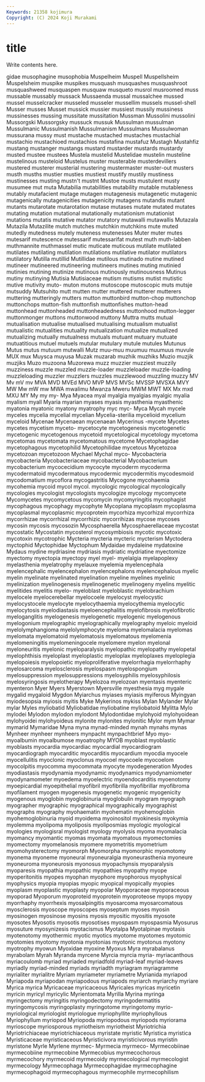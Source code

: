 ```yaml
---
Keywords: 21358 kojimura
Copyright: (C) 2024 Koji Murakami
---
```


# title

Write contents here.



gidae musophagine musophobia Muspelheim Muspell Muspellsheim
Muspelsheim muspike muspikes musquash musquashes musquashroot musquashweed musquaspen musquaw musqueto
musrol musroomed muss mussable mussably mussack Mussaenda mussal mussalchee mussed
mussel musselcracker musseled musseler mussellim mussels mussel-shell Musser musses Musset
mussick mussier mussiest mussily mussiness mussinesses mussing mussitate mussitation Mussman
Mussolini mussolini Mussorgski Mussorgsky mussuck mussuk Mussulman mussulman Mussulmanic Mussulmanish
Mussulmanism Mussulmans Mussulwoman mussurana mussy must mustache mustached mustaches mustachial
mustachio mustachioed mustachios mustafina mustafuz Mustagh Mustahfiz mustang mustanger mustangs
mustard mustarder mustards mustardy musted mustee mustees Mustela mustelid Mustelidae
mustelin musteline mustelinous musteloid Mustelus muster musterable musterdevillers mustered musterer
musterial mustering mustermaster muster-out musters musth musths mustier musties mustiest
mustify mustily mustiness mustinesses musting mustn't mustnt Mustoe musts mustulent
musty musumee mut muta Mutabilia mutabilities mutability mutable mutableness mutably
mutafacient mutage mutagen mutagenesis mutagenetic mutagenic mutagenically mutagenicities mutagenicity mutagens
mutandis mutant mutants mutarotate mutarotation mutase mutases mutate mutated mutates
mutating mutation mutational mutationally mutationism mutationist mutations mutatis mutative mutator
mutatory mutawalli mutawallis Mutazala Mutazila Mutazilite mutch mutches mutchkin mutchkins
mute muted mutedly mutedness mutely muteness mutenesses Muter muter mutes
mutesarif mutescence mutessarif mutessarifat mutest muth muth-labben muthmannite muthmassel mutic
muticate muticous mutilate mutilated mutilates mutilating mutilation mutilations mutilative mutilator
mutilators mutilatory Mutilla mutillid Mutillidae mutilous mutinado mutine mutined mutineer
mutineered mutineering mutineers mutines muting mutinied mutinies mutining mutinize mutinous
mutinously mutinousness Mutinus mutiny mutinying Mutisia Mutisiaceae mutism mutisms mutist
mutistic mutive mutivity muto- muton mutons mutoscope mutoscopic muts mutsje
mutsuddy Mutsuhito mutt mutten mutter muttered mutterer mutterers muttering mutteringly
mutters mutton muttonbird mutton-chop muttonchop muttonchops mutton-fish muttonfish muttonfishes mutton-head
muttonhead muttonheaded muttonheadedness muttonhood mutton-legger muttonmonger muttons muttonwood muttony Muttra
mutts mutual mutualisation mutualise mutualised mutualising mutualism mutualist mutualistic mutualities
mutuality mutualization mutualize mutualized mutualizing mutually mutualness mutuals mutuant mutuary
mutuate mutuatitious mutuel mutuels mutular mutulary mutule mutules Mutunus Mutus
mutus mutuum mutwalli Mutz muu-muu muumuu muumuus muvule MUX mux
Muysca muyusa Muzak muzarab muzhik muzhiks Muzio muzjik muzjiks Muzo
muzoona Muzorewa muzz muzzier muzziest muzzily muzziness muzzle muzzled muzzle-loader
muzzleloader muzzle-loading muzzleloading muzzler muzzlers muzzles muzzlewood muzzling muzzy MV
Mv mV mv MVA MVD MVEd MVO MVP MVS MVSc
MVSSP MVSXA MVY MW Mw mW mw MWA mwalimu Mwanza
Mweru MWM MWT MX Mx mxd MXU MY My my
my- Mya Myacea myal myalgia myalgias myalgic myalia myalism myall
Myaria myarian myases myasis myasthenia myasthenic myatonia myatonic myatony myatrophy
myc myc- Myca Mycah mycele myceles mycelia mycelial mycelian Mycelia-sterilia
mycelioid mycelium myceloid Mycenae Mycenaean mycenaean Mycerinus -mycete Mycetes mycetes
mycetism myceto- mycetocyte mycetogenesis mycetogenetic mycetogenic mycetogenous mycetoid mycetological mycetology
mycetoma mycetomas mycetomata mycetomatous mycetome Mycetophagidae mycetophagous mycetophilid Mycetophilidae mycetous
Mycetozoa mycetozoan mycetozoon Mychael Mychal myco- Mycobacteria mycobacteria Mycobacteriaceae mycobacterial
Mycobacterium mycobacterium mycocecidium mycocyte mycoderm mycoderma mycodermatoid mycodermatous mycodermic mycodermitis
mycodesmoid mycodomatium mycoflora mycogastritis Mycogone mycohaemia mycohemia mycoid mycol mycol.
mycologic mycological mycologically mycologies mycologist mycologists mycologize mycology mycomycete Mycomycetes
mycomycetous mycomycin mycomyringitis mycophagist mycophagous mycophagy mycophyte Mycoplana mycoplasm mycoplasma
mycoplasmal mycoplasmic mycoprotein mycorhiza mycorhizal mycorrhiza mycorrhizae mycorrhizal mycorrhizic mycorrihizas
mycose mycoses mycosin mycosis mycosozin Mycosphaerella Mycosphaerellaceae mycostat mycostatic Mycostatin
mycosterol mycosymbiosis mycotic mycotoxic mycotoxin mycotrophic Mycteria mycteria mycteric mycterism
Myctodera myctophid Myctophidae Myctophum Mydaidae mydaleine mydatoxine Mydaus mydine mydriasine
mydriasis mydriatic mydriatine myectomize myectomy myectopia myectopy myel myel- myelalgia
myelapoplexy myelasthenia myelatrophy myelauxe myelemia myelencephala myelencephalic myelencephalon myelencephalons myelencephalous
myelic myelin myelinate myelinated myelination myeline myelines myelinic myelinization myelinogenesis
myelinogenetic myelinogeny myelins myelitic myelitides myelitis myelo- myeloblast myeloblastic myelobrachium
myelocele myelocerebellar myelocoele myelocyst myelocystic myelocystocele myelocyte myelocythaemia myelocythemia myelocytic
myelocytosis myelodiastasis myeloencephalitis myelofibrosis myelofibrotic myeloganglitis myelogenesis myelogenetic myelogenic myelogenous
myelogonium myelographic myelographically myelography myeloic myeloid myelolymphangioma myelolymphocyte myeloma myelomalacia
myelomas myelomata myelomatoid myelomatosis myelomatous myelomenia myelomeningitis myelomeningocele myelomere myelon
myelonal myeloneuritis myelonic myeloparalysis myelopathic myelopathy myelopetal myelophthisis myeloplast myeloplastic
myeloplax myeloplaxes myeloplegia myelopoiesis myelopoietic myeloproliferative myelorrhagia myelorrhaphy myelosarcoma myelosclerosis
myelospasm myelospongium myelosuppression myelosuppressions myelosyphilis myelosyphilosis myelosyringosis myelotherapy Myelozoa myelozoan
myentasis myenteric myenteron Myer Myers Myerstown Myersville myesthesia myg mygale
mygalid mygaloid Mygdon Myiarchus myiases myiasis myiferous Myingyan myiodesopsia myiosis
myitis Myke Mykerinos mykiss Mylan Mylander Mylar mylar Myles myliobatid
Myliobatidae myliobatine myliobatoid Mylitta Mylo mylodei Mylodon mylodon mylodont Mylodontidae
mylohyoid mylohyoidean mylohyoidei mylohyoideus mylonite mylonites mylonitic Mylor mym Mymar
mymarid Mymaridae Myna myna mynad-minded mynah mynahs mynas Mynheer mynheer
mynheers mynpacht mynpachtbrief Myo myo- myoalbumin myoalbumose myoatrophy MYOB myoblast
myoblastic myoblasts myocardia myocardiac myocardial myocardiogram myocardiograph myocarditic myocarditis myocardium
myocdia myocele myocellulitis myoclonic myoclonus myocoel myocoele myocoelom myocolpitis myocomma
myocommata myocyte myodegeneration Myodes myodiastasis myodynamia myodynamic myodynamics myodynamiometer myodynamometer
myoedema myoelectric myoendocarditis myoenotomy myoepicardial myoepithelial myofibril myofibrilla myofibrillar myofibroma
myofilament myogen myogenesis myogenetic myogenic myogenicity myogenous myoglobin myoglobinuria myoglobulin
myogram myograph myographer myographic myographical myographically myographist myographs myography myohaematin
myohematin myohemoglobin myohemoglobinuria myoid myoidema myoinositol myokinesis myokymia myolemma myolipoma
myoliposis myoliposmias myologic myological myologies myologisral myologist myology myolysis myoma
myomalacia myomancy myomantic myomas myomata myomatous myomectomies myomectomy myomelanosis myomere
myometritis myometrium myomohysterectomy myomorph Myomorpha myomorphic myomotomy myonema myoneme myoneural
myoneuralgia myoneurasthenia myoneure myoneuroma myoneurosis myonosus myopachynsis myoparalysis myoparesis myopathia
myopathic myopathies myopathy myope myoperitonitis myopes myophan myophore myophorous myophysical
myophysics myopia myopias myopic myopical myopically myopies myoplasm myoplastic myoplasty
myopolar Myoporaceae myoporaceous myoporad Myoporum myoproteid myoprotein myoproteose myops myopy
myorrhaphy myorrhexis myosalpingitis myosarcoma myosarcomatous myosclerosis myoscope myoscopes myoseptum myoses
myosin myosinogen myosinose myosins myosis myositic myositis myosote myosotes Myosotis
myosotis myosotises myospasm myospasmia Myosurus myosuture myosynizesis myotacismus Myotalpa Myotalpinae
myotasis myotenotomy myothermic myotic myotics myotome myotomes myotomic myotomies myotomy
myotonia myotonias myotonic myotonus myotony myotrophy myowun Myoxidae myoxine Myoxus
Myra myrabalanus myrabolam Myrah Myranda myrcene Myrcia myrcia myria- myriacanthous
myriacoulomb myriad myriaded myriadfold myriad-leaf myriad-leaves myriadly myriad-minded myriads myriadth
myriagram myriagramme myrialiter myrialitre Myriam myriameter myriametre Myrianida myriapod Myriapoda
myriapodan myriapodous myriapods myriarch myriarchy myriare Myrica myrica Myricaceae myricaceous
Myricales myricas myricetin myricin myricyl myricylic Myrientomata Myrilla Myrina myringa
myringectomy myringitis myringodectomy myringodermatitis myringomycosis myringoplasty myringotome myringotomy myrio- myriological
myriologist myriologue myriophyllite myriophyllous Myriophyllum myriopod Myriopoda myriopodous myriopods myriorama
myrioscope myriosporous myriotheism myriotheist Myriotrichia Myriotrichiaceae myriotrichiaceous myristate myristic Myristica
myristica Myristicaceae myristicaceous Myristicivora myristicivorous myristin myristone Myrle Myrlene myrmec-
Myrmecia myrmeco- Myrmecobiinae myrmecobiine myrmecobine Myrmecobius myrmecochorous myrmecochory myrmecoid myrmecoidy
myrmecological myrmecologist myrmecology Myrmecophaga Myrmecophagidae myrmecophagine myrmecophagoid myrmecophagous myrmecophile myrmecophilism
